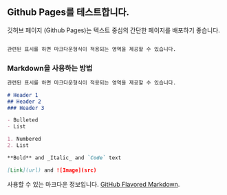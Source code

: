 ## Github Pages를 테스트합니다. 

깃허브 페이지 (Github Pages)는 텍스트 중심의 간단한 페이지를 배포하기 좋습니다. 

```markdown

관련된 표시를 하면 마크다운형식이 적용되는 영역을 제공할 수 있습니다. 
```

### Markdown을 사용하는 방법

```markdown
관련된 표시를 하면 마크다운형식이 적용되는 영역을 제공할 수 있습니다. 

# Header 1
## Header 2
### Header 3

- Bulleted
- List

1. Numbered
2. List

**Bold** and _Italic_ and `Code` text

[Link](url) and ![Image](src)
```

사용할 수 있는 마크다운 정보입니다.  [GitHub Flavored Markdown](https://guides.github.com/features/mastering-markdown/).
